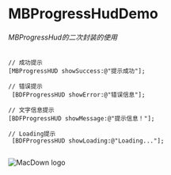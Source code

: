 # MBProgressHudDemo
###### MBProgressHud的二次封装的使用

```
// 成功提示
[MBProgressHUD showSuccess:@"提示成功"];

// 错误提示
 [BDFProgressHUD showError:@"错误信息"];
 
// 文字信息提示
[BDFProgressHUD showMessage:@"提示信息！"];

// Loading提示
 [BDFProgressHUD showLoading:@"Loading..."];
 
```

 ![MacDown logo](https://hbimg.huabanimg.com/8309861174f01dc3c1762a2d324844b5be23545db471-0piWtz_fw658)